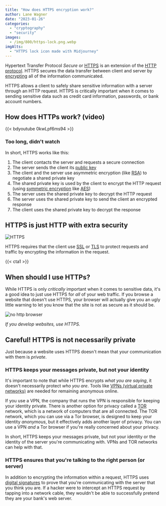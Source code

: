 ```yaml
---
title: "How does HTTPS encryption work?"
author: Lane Wagner
date: "2023-01-26"
categories: 
  - "cryptography"
  - "security"
images:
  - /img/800/https-lock.png.webp
imgAlts:
  - "HTTPS lock icon made with Midjourney"
---
```



Hypertext Transfer Protocol *Secure* or [HTTPS](https://developer.mozilla.org/en-US/docs/Glossary/https) is an extension of the [HTTP protocol](http://boot.dev/learn/learn-http). HTTPS secures the data transfer between client and server by [encrypting](https://developer.mozilla.org/en-US/docs/Glossary/Encryption) all of the information communicated.

HTTPS allows a client to safely share sensitive information with a server through an HTTP request. HTTPS is critically important when it comes to sending sensitive data such as credit card information, passwords, or bank account numbers.

## How does HTTPs work? (video)

{{< bdyoutube 0kwLpf6ms94 >}}

### Too long, didn't watch

In short, HTTPS works like this:

1. The client contacts the server and requests a secure connection
2. The server sends the client its [public key](https://en.wikipedia.org/wiki/Public-key_cryptography)
3. The client and the server use asymmetric encryption (like [RSA](https://en.wikipedia.org/wiki/RSA_(cryptosystem))) to negotiate a shared private key
4. The shared private key is used by the client to encrypt the HTTP request (using [symmetric encryption](https://en.wikipedia.org/wiki/Symmetric-key_algorithm) like [AES](https://blog.boot.dev/cryptography/aes-256-cipher/))
5. The server uses the shared private key to decrypt the HTTP request
6. The server uses the shared private key to send the client an encrypted response
7. The client uses the shared private key to decrypt the response

## HTTPS is just HTTP with extra security

![HTTPS](https://i.imgur.com/iOkQUdG.png)

HTTPS requires that the client use [SSL](https://developer.mozilla.org/en-US/docs/Glossary/SSL) or [TLS](https://developer.mozilla.org/en-US/docs/Glossary/TLS) to protect requests and traffic by encrypting the information in the request.

{{< cta1 >}}

## When should I use HTTPs?

While HTTPS is only *critically* important when it comes to sensitive data, it's a good idea to just use HTTPS for *all* of your web traffic. If you browse a website that doesn't use HTTPS, your browser will actually give you an ugly little warning to let you know that the site is not as secure as it should be.

![no http browser](/img/800/no-https.png.webp)

*If you develop websites, use HTTPS.*

## Careful! HTTPS is not necessarily private

Just because a website uses HTTPS doesn't mean that your communication with them is *private*.

### HTTPS keeps your messages private, but not your identity

It's important to note that while HTTPS encrypts *what you are saying*, it doesn't necessarily protect *who you are*. Tools like [VPNs (virtual private networks)](https://nordvpn.com/what-is-a-vpn/) are needed for remaining anonymous online.

If you use a VPN, the company that runs the VPN is responsible for keeping your identity private. There is another option for privacy called a [TOR](https://www.torproject.org/) network, which is a network of computers that are all connected. The TOR network, which you can use via a Tor browser, is designed to keep your identity *anonymous*, but it effectively adds another layer of privacy. You can use a VPN *and* a Tor browser if you're really concerned about your privacy.

In short, HTTPS keeps your messages private, but not your identity or the identity of the server you're communicating with. VPNs and TOR networks can help with that.

### HTTPS ensures that you're talking to the right person (or server)

In addition to encrypting the information within a request, HTTPS uses [digital signatures](https://en.wikipedia.org/wiki/Digital_signature) to prove that you're communicating with the server that you think you are. If a hacker were to intercept an HTTPS request by tapping into a network cable, they wouldn't be able to successfully pretend they are your bank's web server.
